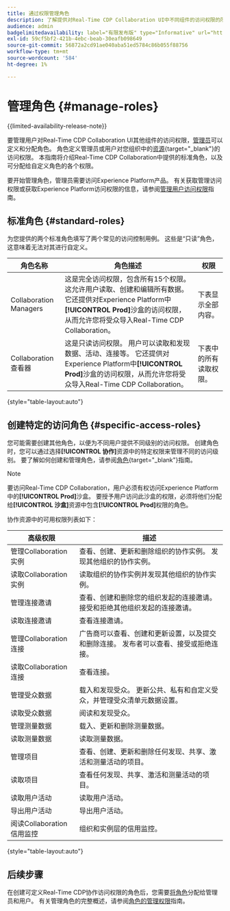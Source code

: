 ```yaml
---
title: 通过权限管理角色
description: 了解提供对Real-Time CDP Collaboration UI中不同组件的访问权限的所有可用角色资源。
audience: admin
badgelimitedavailability: label="有限发布版" type="Informative" url="https://helpx.adobe.com/cn/legal/product-descriptions/real-time-customer-data-platform-collaboration.html newtab=true"
exl-id: 59cf5bf2-421b-4ebc-beab-30eafb098649
source-git-commit: 56872a2cd91ae040aba51ed5784c86b055f88756
workflow-type: tm+mt
source-wordcount: '584'
ht-degree: 1%

---
```


# 管理角色 {#manage-roles}

{{limited-availability-release-note}}

要管理用户对Real-Time CDP Collaboration UI其他组件的访问权限，[管理员](./manage-user-access.md#system-admin-gain-access)可以定义和分配角色。 角色定义管理员或用户对您组织中的[资源](https://experienceleague.adobe.com/zh-hans/docs/experience-platform/access-control/home#permissions){target="_blank"}的访问权限。 本指南将介绍Real-Time CDP Collaboration中提供的标准角色，以及可分配给自定义角色的各个权限。

要开始管理角色，管理员需要访问Experience Platform产品。 有关获取管理访问权限或获取Experience Platform访问权限的信息，请参阅[管理用户访问权限](./manage-user-access.md#manage-user-access-through-permissions)指南。

## 标准角色 {#standard-roles}

为您提供的两个标准角色填写了两个常见的访问控制用例。 这些是“只读”角色，这意味着无法对其进行自定义。

| 角色名称 | 角色描述 | 权限 |
| --- | --- | --- | 
| Collaboration Managers | 这是完全访问权限，包含所有15个权限。 这允许用户读取、创建和编辑所有数据。 它还提供对Experience Platform中&#x200B;**[!UICONTROL Prod]**&#x200B;沙盒的访问权限，从而允许您将受众导入Real-Time CDP Collaboration。 | 下表显示全部内容。 |
| Collaboration查看器 | 这是只读访问权限。 用户可以读取和发现数据、活动、连接等。 它还提供对Experience Platform中&#x200B;**[!UICONTROL Prod]**&#x200B;沙盒的访问权限，从而允许您将受众导入Real-Time CDP Collaboration。 | 下表中的所有读取权限。 |

{style="table-layout:auto"}

## 创建特定的访问角色 {#specific-access-roles}

您可能需要创建其他角色，以便为不同用户提供不同级别的访问权限。 创建角色时，您可以通过选择&#x200B;**[!UICONTROL 协作]**&#x200B;资源中的特定权限来管理不同的访问级别。 要了解如何创建和管理角色，请参阅[角色](https://experienceleague.adobe.com/zh-hans/docs/experience-platform/access-control/abac/permissions-ui/roles#create-new-role){target="_blank"}指南。

>[!NOTE]
> 要访问Real-Time CDP Collaboration，用户必须有权访问Experience Platform中的&#x200B;**[!UICONTROL Prod]**&#x200B;沙盒。 要授予用户访问此沙盒的权限，必须将他们分配给&#x200B;**[!UICONTROL 沙盒]**&#x200B;资源中包含&#x200B;**[!UICONTROL Prod]**&#x200B;权限的角色。

协作资源中的可用权限列表如下：

| 高级权限 | 描述 |
| --- | --- |
| 管理Collaboration实例 | 查看、创建、更新和删除组织的协作实例。 发现其他组织的协作实例。 |
| 读取Collaboration实例 | 读取组织的协作实例并发现其他组织的协作实例。 |
| 管理连接邀请 | 查看、创建和删除您的组织发起的连接邀请。 接受和拒绝其他组织发起的连接邀请。 |
| 读取连接邀请 | 查看连接邀请。 |
| 管理Collaboration连接 | 广告商可以查看、创建和更新设置，以及提交和删除连接。 发布者可以查看、接受或拒绝连接。 |
| 读取Collaboration连接 | 查看连接。 |
| 管理受众数据 | 载入和发现受众。 更新公共、私有和自定义受众，并管理受众清单元数据设置。 |
| 读取受众数据 | 阅读和发现受众。 |
| 管理测量数据 | 载入、更新和删除测量数据。 |
| 读取测量数据 | 读取测量数据。 |
| 管理项目 | 查看、创建、更新和删除任何发现、共享、激活和测量活动的项目。 |
| 读取项目 | 查看任何发现、共享、激活和测量活动的项目。 |
| 读取用户活动 | 读取用户活动。 |
| 导出用户活动 | 导出用户活动。 |
| 阅读Collaboration信用监控 | 组织和实例层的信用监控。 |

{style="table-layout:auto"}

## 后续步骤

在创建可定义Real-Time CDP协作访问权限的角色后，您需要[将角色](./manage-user-access.md#assign-a-role)分配给管理员和用户。 有关管理角色的完整概述，请参阅[角色的管理权限](https://experienceleague.adobe.com/zh-hans/docs/experience-platform/access-control/abac/permissions-ui/permissions)指南。
